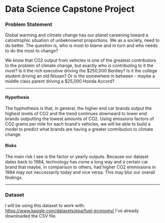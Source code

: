 # Data Science Capstone Project

### Problem Statement
Global warming and climate change has our planet careening toward a catostrophic situation of unbeknownst proportions. We as a society, need to do better. The question is, who is most to blame and in turn and who needs to do the most to change?

We know that CO2 output from vehicles is one of the greatest contributors to the problem of climate change, but exactly who is contributing to it the most? Is it the rich executive driving the $250,000 Bentley? Is it the college student driving an old Nissan? Or is the somewhere in between - maybe a middle class parent driving a $25,000 Honda Accord?

---

#### Hypothesis
The hyphothesis is that, in general, the higher end car brands output the highest levels of CO2 and the trend continues downward to lower end brands outputting the lowest amounts of CO2. Using emissions factors of CO2 grams per mile for each brand's vehicles, we will be able to build a model to predict what brands are having a greater contribution to climate change.

#### 

#### Risks
The main risk I see is the factor or yearly outputs. Because our dataset dates back to 1984, technology has come a long way and a certain car brand that maybe, in comparison to others, had higher CO2 emmissions in 1984 may not neccessarily today and vice versa. This may blur our overall findings.

---

### Dataset
I will be using this dataset to work with: https://www.kaggle.com/datasets/epa/fuel-economy/
I've already downloaded the CSV file.
